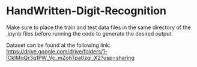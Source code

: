 # HandWritten-Digit-Recognition

Make sure to place the train and test data files in the same directory of the .ipynb files before running the code to generate the desired output.

Dataset can be found at the following link:
https://drive.google.com/drive/folders/1-lCkIMqQr3q1PW_Vc_mZohTpa0zgi_X2?usp=sharing
